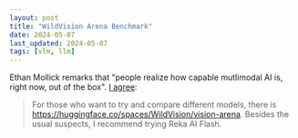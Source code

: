 ```yaml
---
layout: post
title: "WildVision Arena Benchmark"
date: 2024-05-07
last_updated: 2024-05-07
tags: [vlm, llm]
---
```


Ethan Mollick remarks that "people realize how capable mutlimodal AI is, right now, out of the box". [I agree](https://www.linkedin.com/feed/update/urn:li:activity:7193615148094234624?commentUrn=urn%3Ali%3Acomment%3A%28activity%3A7193615148094234624%2C7193623310679588864%29&dashCommentUrn=urn%3Ali%3Afsd_comment%3A%287193623310679588864%2Curn%3Ali%3Aactivity%3A7193615148094234624%29):
> For those who want to try and compare different models, there is https://huggingface.co/spaces/WildVision/vision-arena. Besides the usual suspects, I recommend trying Reka AI Flash.